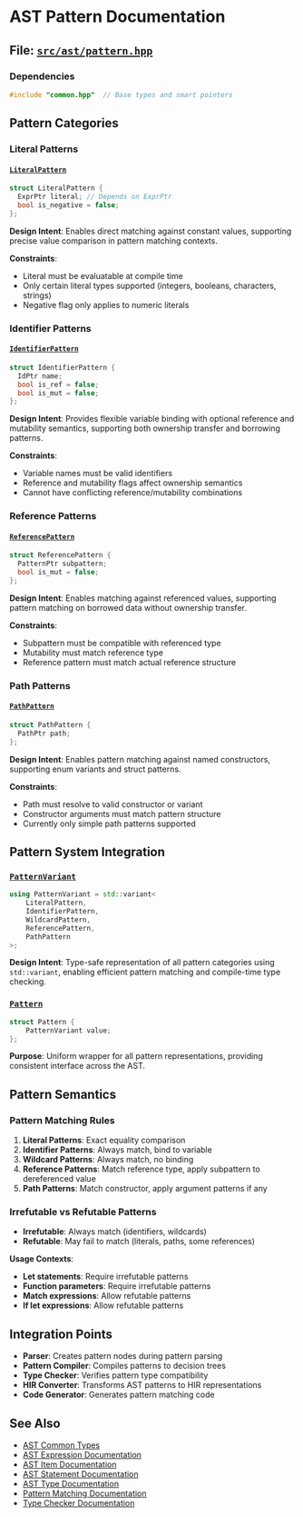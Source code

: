# AST Pattern Documentation

## File: [`src/ast/pattern.hpp`](../../../src/ast/pattern.hpp)

### Dependencies

```cpp
#include "common.hpp"  // Base types and smart pointers
```

## Pattern Categories

### Literal Patterns

#### [`LiteralPattern`](../../../src/ast/pattern.hpp:6)

```cpp
struct LiteralPattern {
  ExprPtr literal; // Depends on ExprPtr
  bool is_negative = false;
};
```

**Design Intent**: Enables direct matching against constant values, supporting precise value comparison in pattern matching contexts.

**Constraints**:
- Literal must be evaluatable at compile time
- Only certain literal types supported (integers, booleans, characters, strings)
- Negative flag only applies to numeric literals

### Identifier Patterns

#### [`IdentifierPattern`](../../../src/ast/pattern.hpp:11)

```cpp
struct IdentifierPattern {
  IdPtr name;
  bool is_ref = false;
  bool is_mut = false;
};
```

**Design Intent**: Provides flexible variable binding with optional reference and mutability semantics, supporting both ownership transfer and borrowing patterns.

**Constraints**:
- Variable names must be valid identifiers
- Reference and mutability flags affect ownership semantics
- Cannot have conflicting reference/mutability combinations

### Reference Patterns

#### [`ReferencePattern`](../../../src/ast/pattern.hpp:19)

```cpp
struct ReferencePattern {
  PatternPtr subpattern;
  bool is_mut = false;
};
```

**Design Intent**: Enables matching against referenced values, supporting pattern matching on borrowed data without ownership transfer.

**Constraints**:
- Subpattern must be compatible with referenced type
- Mutability must match reference type
- Reference pattern must match actual reference structure

### Path Patterns

#### [`PathPattern`](../../../src/ast/pattern.hpp:24)

```cpp
struct PathPattern {
  PathPtr path;
};
```

**Design Intent**: Enables pattern matching against named constructors, supporting enum variants and struct patterns.

**Constraints**:
- Path must resolve to valid constructor or variant
- Constructor arguments must match pattern structure
- Currently only simple path patterns supported

## Pattern System Integration

### [`PatternVariant`](../../../src/ast/pattern.hpp:29)

```cpp
using PatternVariant = std::variant<
    LiteralPattern,
    IdentifierPattern,
    WildcardPattern,
    ReferencePattern,
    PathPattern
>;
```

**Design Intent**: Type-safe representation of all pattern categories using `std::variant`, enabling efficient pattern matching and compile-time type checking.

### [`Pattern`](../../../src/ast/pattern.hpp:38)

```cpp
struct Pattern {
    PatternVariant value;
};
```

**Purpose**: Uniform wrapper for all pattern representations, providing consistent interface across the AST.

## Pattern Semantics

### Pattern Matching Rules

1. **Literal Patterns**: Exact equality comparison
2. **Identifier Patterns**: Always match, bind to variable
3. **Wildcard Patterns**: Always match, no binding
4. **Reference Patterns**: Match reference type, apply subpattern to dereferenced value
5. **Path Patterns**: Match constructor, apply argument patterns if any

### Irrefutable vs Refutable Patterns

- **Irrefutable**: Always match (identifiers, wildcards)
- **Refutable**: May fail to match (literals, paths, some references)

**Usage Contexts**:
- **Let statements**: Require irrefutable patterns
- **Function parameters**: Require irrefutable patterns
- **Match expressions**: Allow refutable patterns
- **If let expressions**: Allow refutable patterns

## Integration Points

- **Parser**: Creates pattern nodes during pattern parsing
- **Pattern Compiler**: Compiles patterns to decision trees
- **Type Checker**: Verifies pattern type compatibility
- **HIR Converter**: Transforms AST patterns to HIR representations
- **Code Generator**: Generates pattern matching code

## See Also

- [AST Common Types](common.md)
- [AST Expression Documentation](expr.md)
- [AST Item Documentation](item.md)
- [AST Statement Documentation](stmt.md)
- [AST Type Documentation](type.md)
- [Pattern Matching Documentation](../semantic/pattern/README.md)
- [Type Checker Documentation](../semantic/pass/type&const/README.md)